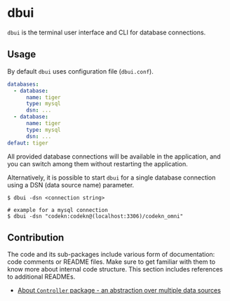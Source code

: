 # dbui

`dbui` is the terminal user interface and CLI for database connections.

## Usage

By default `dbui` uses configuration file (`dbui.conf`).

```yaml
databases:
  - database:
      name: tiger
      type: mysql
      dsn: ...
  - database:
      name: tiger
      type: mysql
      dsn: ...
defaut: tiger
```

All provided database connections will be available in the application, and you can switch among them without restarting
the application.

Alternatively, it is possible to start `dbui` for a single database connection using a DSN (data source name) parameter.

```shell
$ dbui -dsn <connection string>

# example for a mysql connection
$ dbui -dsn "codekn:codekn@(localhost:3306)/codekn_omni"
```

## Contribution

The code and its sub-packages include various form of documentation: code comments or README files. Make sure to get
familiar with them to know more about internal code structure. This section includes references to additional READMEs.

- [About `Controller` package - an abstraction over multiple data sources](internal/controller/README.md)
